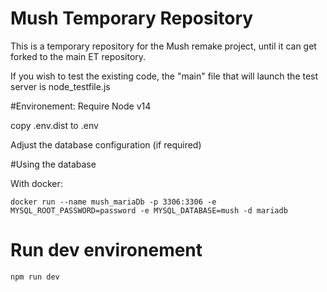 # Mush Temporary Repository

This is a temporary repository for the Mush remake project, until it can get forked to the main ET repository.

If you wish to test the existing code, the "main" file that will launch the test server is node_testfile.js



#Environement: 
Require Node v14

copy .env.dist to .env

Adjust the database configuration (if required)

#Using the database

With docker:
```
docker run --name mush_mariaDb -p 3306:3306 -e MYSQL_ROOT_PASSWORD=password -e MYSQL_DATABASE=mush -d mariadb
```

# Run dev environement

```
npm run dev
```
